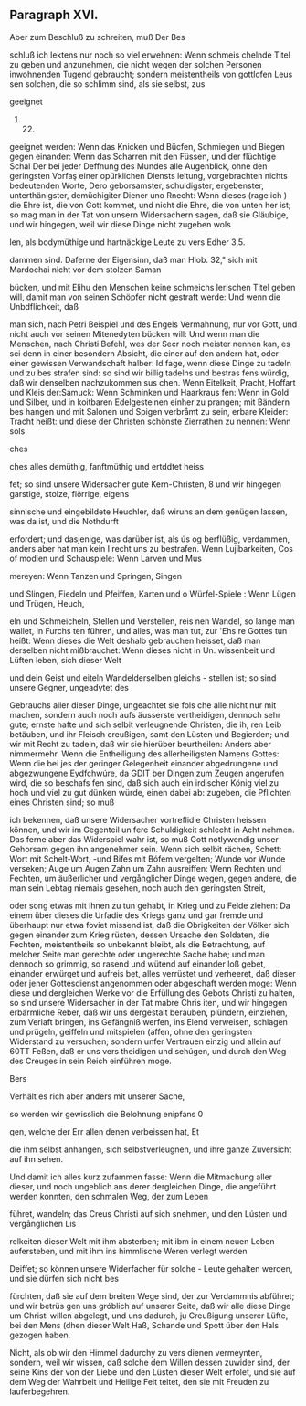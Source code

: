 

<!-- seite 789 -->


Paragraph XVI.
--------------

Aber zum Beschluß zu schreiten, muß Der Bes

schluß
ich lektens nur noch so viel erwehnen: Wenn schmeis
chelnde Titel zu geben und anzunehmen, die nicht
wegen der solchen Personen inwohnenden Tugend
gebraucht; sondern meistentheils von gottlofen Leus
sen solchen, die so schlimm sind, als sie selbst, zus

geeignet


1.  22.
<!-- seite 790 -->
geeignet werden: Wenn das Knicken und Bücfen, Schmiegen und Biegen gegen einander: Wenn das Scharren mit den Füssen, und der flüchtige Schal Der bei jeder Deffnung des Mundes alle Augenblick, ohne den geringsten Vorfaş einer opürklichen Diensts leitung, vorgebrachten nichts bedeutenden Worte, Dero geborsamster, schuldigster, ergebenster, unterthänigster, demüchigiter Diener uno Rnecht: Wenn dieses (rage ich ) die Ehre ist, die von Gott kommet, und nicht die Ehre, die von unten her ist; so mag man in der Tat von unsern Widersachern sagen, daß sie Gläubige, und wir hingegen, weil wir diese Dinge nicht zugeben wols

len, als bodymüthige und hartnäckige Leute zu vers Edher 3,5.

dammen sind. Daferne der Eigensinn, daß man Hiob. 32," sich mit Mardochai nicht vor dem stolzen Saman

bücken, und mit Elihu den Menschen keine schmeichs lerischen Titel geben will, damit man von seinen Schöpfer nicht gestraft werde: Und wenn die Unbdflichkeit, daß

man sich, nach Petri Beispiel und des Engels Vermahnung, nur vor Gott, und nicht auch vor seinen Mitenedyten bücken will: Und wenn man die Menschen, nach Christi Befehl, wes der Secr noch meister nennen kan, es sei denn in einer besondern Absicht, die einer auf den andern hat, oder einer gewissen Verwandschaft halber: Id fage, wenn diese Dinge zu tadeln und zu bes strafen sind: so sind wir billig tadelns und bestras fens würdig, daß wir denselben nachzukommen sus chen. Wenn Eitelkeit, Pracht, Hoffart und Kleis der:Sámuck: Wenn Schminken und Haarkraus fen: Wenn in Gold und Silber, und in koitbaren Edelgesteinen einher zu prangen; mit Bändern bes hangen und mit Salonen und Spigen verbråmt zu sein, erbare Kleider: Tracht heißt: und diese der Christen schönste Zierrathen zu nennen: Wenn sols

ches

<!-- seite 791 -->

ches alles demüthig, fanftmüthig und ertddtet heiss

fet; so sind unsere Widersacher gute Kern-Christen, 8 und wir hingegen garstige, stolze, fiðrrige, eigens

sinnische und eingebildete Heuchler, daß wiruns an dem genügen lassen, was da ist, und die Nothdurft

erfordert; und dasjenige, was darüber ist, als ús og berflüßig, verdammen, anders aber hat man kein I recht uns zu bestrafen. Wenn Lujibarkeiten, Cos of modien und Schauspiele: Wenn Larven und Mus

mereyen: Wenn Tanzen und Springen, Singen

und Slingen, Fiedeln und Pfeiffen, Karten und o Würfel-Spiele : Wenn Lügen und Trügen, Heuch,

eln und Schmeicheln, Stellen und Verstellen, reis nen Wandel, so lange man wallet, in Furchs ten führen, und alles, was man tut, zur 'Ehs re Gottes tun heißt: Wenn dieses die Welt deshalb gebrauchen heisset, daß man derselben nicht mißbrauchet: Wenn dieses nicht in Un. wissenbeit und Lüften leben, sich dieser Welt

und dein Geist und eiteln Wandelderselben gleichs - stellen ist; so sind unsere Gegner, ungeadytet des

Gebrauchs aller dieser Dinge, ungeachtet sie fols che alle nicht nur mit machen, sondern auch noch aufs äusserste vertheidigen, dennoch sehr gute; ernste hafte und sich selbit verleugnende Christen, die ih, ren Leib betäuben, und ihr Fleisch creußigen, samt den Lüsten und Begierden; und wir mit Recht zu tadeln, daß wir sie hierüber beurtheilen: Anders aber nimmermehr. Wenn die Entheiligung des allerheiligsten Namens Gottes: Wenn die bei jes der geringer Gelegenheit einander abgedrungene und abgezwungene Eydfchwúre, da GDIT ber Dingen zum Zeugen angerufen wird, die so beschafs fen sind, daß sich auch ein irdischer König viel zu hoch und viel zu gut dünken würde, einen dabei ab: zugeben, die Pflichten eines Christen sind; so muß
<!-- seite 792 -->
ich bekennen, daß unsere Widersacher vortreflidie Christen heissen können, und wir im Gegenteil un fere Schuldigkeit schlecht in Acht nehmen. Das ferne aber das Widerspiel wahr ist, so muß Gott notlywendig unser Gehorsam gegen ihn angenehmer sein. Wenn sich selbit rächen, Schett: Wort mit Schelt-Wort, -und Bifes mit Bófem vergelten; Wunde vor Wunde verseken; Auge um Augen Zahn um Zahn ausreiffen: Wenn Rechten und Fechten, um äußerlicher und vergånglicher Dinge wegen, gegen andere, die man sein Lebtag niemais gesehen, noch auch den geringsten Streit,

oder song etwas mit ihnen zu tun gehabt, in Krieg und zu Felde ziehen: Da einem über dieses die Urfadie des Kriegs ganz und gar fremde und überhaupt nur etwa foviet missend ist, daß die Obrigkeiten der Völker sich gegen einander zum Krieg rüsten, dessen Ursache den Soldaten, die Fechten, meistentheils so unbekannt bleibt, als die Betrachtung, auf melcher Seite man gerechte oder ungerechte Sache habe; und man dennoch so grimmig, so rasend und wütend auf einander loß gebet, einander erwürget und aufreis bet, alles verrüstet und verheeret, daß dieser oder jener Gottesdienst angenommen oder abgeschaft werden moge: Wenn diese und dergleichen Werke vor die Erfüllung des Gebots Christi zu halten, so sind unsere Widersacher in der Tat mabre Chris iten, und wir hingegen erbärmliche Reber, daß wir uns dergestalt berauben, plündern, einziehen, zum Verlaft bringen, ins Gefängniß werfen, ins Elend verweisen, schlagen und prügeln, geiffeln und mitspielen (affen, ohne den geringsten Widerstand zu versuchen; sondern unfer Vertrauen einzig und allein auf 60TT Feßen, daß er uns vers theidigen und sehúgen, und durch den Weg des Creuges in sein Reich einführen moge.

Bers
<!-- seite 793 -->
Verhält es rich aber anders mit unserer Sache,

so werden wir gewisslich die Belohnung enipfans 0

gen, welche der Err allen denen verbeissen hat, Et

die ihm selbst anhangen, sich selbstverleugnen, und ihre ganze Zuversicht auf ihn sehen.

Und damit ich alles kurz zufammen fasse: Wenn die Mitmachung aller dieser, und noch ungeblich ans derer dergleichen Dinge, die angeführt werden konnten, den schmalen Weg, der zum Leben

führet, wandeln; das Creus Christi auf sich snehmen, und den Lústen und vergånglichen Lis

relkeiten dieser Welt mit ihm absterben; mit ibm in einem neuen Leben aufersteben, und mit ihm ins himmlische Weren verlegt werden

Deiffet; so können unsere Widerfacher für solche - Leute gehalten werden, und sie dürfen sich nicht bes

fürchten, daß sie auf dem breiten Wege sind, der zur Verdammnis abführet; und wir betrüs gen uns gróblich auf unserer Seite, daß wir alle diese Dinge um Christi willen abgelegt, und uns dadurch, ju Creußigung unserer Lüfte, bei den Mens (dhen dieser Welt Haß, Schande und Spott über den Hals gezogen haben.

Nicht, als ob wir den Himmel dadurchy zu vers dienen vermeynten, sondern, weil wir wissen, daß solche dem Willen dessen zuwider sind, der seine Kins der von der Liebe und den Lüsten dieser Welt erfolet, und sie auf dem Weg der Wahrbeit und Heilige Feit teitet, den sie mit Freuden zu lauferbegehren.

